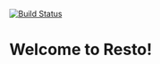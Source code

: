 [![Build Status](https://travis-ci.org/lekansogunle/resto.svg?branch=master)](https://travis-ci.org/lekansogunle/resto)

# Welcome to Resto!